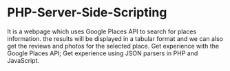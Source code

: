 # PHP-Server-Side-Scripting

It is a webpage which uses Google Places API to search for places information.
the results will be displayed in a tabular format and we can also get the reviews and photos for the selected place. 
Get experience with the Google Places API; 
Get experience using JSON parsers in PHP and JavaScript.
